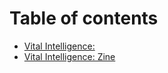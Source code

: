 # Table of contents

* [Vital Intelligence:](README.md)
* [Vital Intelligence: Zine](vital-intelligence-zine.md)
